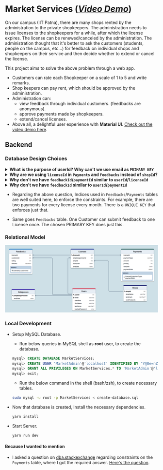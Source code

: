 # Market Services (_[Video Demo](https://youtu.be/fu06r9B5IAI)_)

On our campus (IIT Patna), there are many shops rented by the administration to the private shopkeepers. The administration needs to issue licenses to the shopkeepers for a while, after which the license expires. The license can be renewed/canceled by the administration. The administration thought that it's better to ask the customers (students, people on the campus, etc...) for feedback on individual shops and shopkeepers on their service and then decide whether to extend or cancel the license.

This project aims to solve the above problem through a web app.

- Customers can rate each Shopkeeper on a scale of 1 to 5 and write remarks.
- Shop keepers can pay rent, which should be approved by the administration.
- Administration can:
  - view feedback through individual customers. (feedbacks are anonymous).
  - approve payments made by shopkeepers.
  - extend/cancel licenses.
- Above all, a delightful user experience with **Material UI**. [Check out the video demo here](https://youtu.be/fu06r9B5IAI).

## Backend

### Database Design Choices

<details><summary><b>What is the purpose of userId? Why can't we use email as <code>PRIMARY KEY</b></code></summary>

Very Valid point. Of course, we can use. `email` is a `VARCHAR(255)`, which is 255 bytes (at most). `userId` is `INT`, 4 bytes.

Since they're to be used as PRIMARY KEY, these attributes are also used in other tables. We can easily optimize the space (255 - 4) = 251 bytes, by using `userId`.

We can use the `UNIQUE` constraint on `email` to avoid repeated emails.

</details>

<details><summary><b>Why are we using <code>licenseId</code> in <code>Payments</code> and <code>Feedbacks</code> instead of <code>shopId</code>?</b></summary>

The below explanation is for the `Payments` table. But it is valid for the `Feedbacks` table too.

With `paymentDate` and `shopId` attributes, we can uniquely identify relevant shopKeeper by checking in the `Licenses` table. Identifying relevant shopKeeper is another query though. If there is no shopKeeper found, for a given (`paymentDate`, `shopId`) pair, This payment is invalid. So, we need a `BEFORE INSERT` trigger, to check if (`paymentDate`, `shopId`) pair maps to a correct license.

Instead, If we store `licenseId`, All of the above problems will be solved. There is a direct relationship between each payment to the license. `JOIN` operation with `Shops` and `Users`, We can get all details in a single query.

</details>

<details><summary><b>Why don't we have <code>feedbackId</code>/<code>paymentId</code> similar to <code>userId</code>/<code>licenseId</code></b></summary>

The reason for having `userId`/`licenseId` is, that we need to reference rows in the `Users`/`Licenses` table in other tables. To represent those rows uniquely and use less space at the same time, we chose `userId`/`licenseId` of `INT` datatype.

There are no tables that use rows from the `Feedbacks`/`Payments` table. So, `feedbackId`/`paymentId` is useless.

</details>

<details><summary><b>Why don't we have <code>feedbackId</code> similar to <code>userId</code>/<code>paymentId</code></b></summary>

Remember that, It's not necessary to have a PRIMARY KEY on a table. If we have some queries that reference a particular row, the presence of PRIMARY KEY is an advantage. In the **Feedbacks** table, We DON'T have any query which is specific to one particular feedback. Whereas in the Payments table, Consider, making a payment, approving a payment, etc... which correspond to one particular payment.

</details>

- Regarding the above question, Indices used in `Feedbacks`/`Payments` tables are well suited here, to enforce the constraints. For example, there are two payments for every license every month. There is a `UNIQUE KEY` that enforces just that.

- Same goes `Feedbacks` table. One Customer can submit feedback to one License once. The chosen PRIMARY KEY does just this.

### Relational Model

![Relational Model](./Relational%20Model.png)

### Local Development

- Setup MySQL Database.

  - Run below queries in MySQL shell as **root** user, to create the database.

  ```sql
  mysql> CREATE DATABASE MarketServices;
  mysql> CREATE USER 'MarketAdmin'@'localhost' IDENTIFIED BY 'Y@8e=nZNJgnQhC@a';
  mysql> GRANT ALL PRIVILEGES ON MarketServices.* TO 'MarketAdmin'@'localhost';
  mysql> exit;
  ```

  - Run the below command in the shell (bash/zsh), to create necessary tables.

  ```bash
  sudo mysql -u root -p MarketServices < create-database.sql
  ```

- Now that database is created, Install the necessary dependencies.

  ```bash
  yarn install
  ```

- Start Server.
  ```bash
  yarn run dev
  ```

#### Because I wanted to mention

- I asked a question on [dba.stackexchange](https://dba.stackexchange.com) regarding constraints on the `Payments` table, where I got the required answer. [Here's the question](https://dba.stackexchange.com/q/301580/236454).
